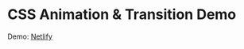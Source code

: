 # CSS Animation & Transition Demo

Demo: [Netlify](https://css-animation-transition-demo.netlify.app/)

